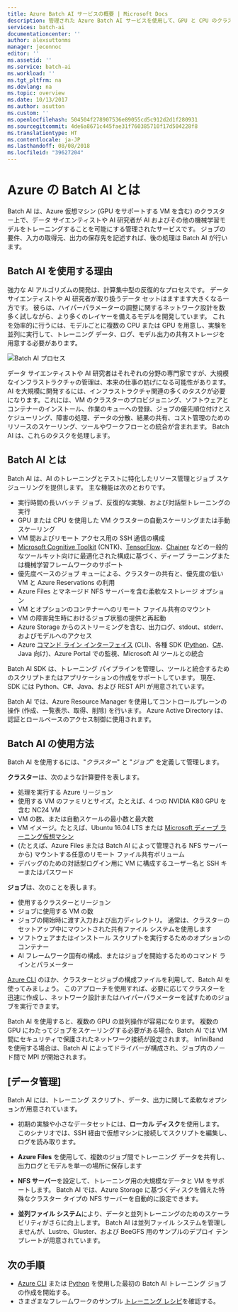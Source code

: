 ```yaml
---
title: Azure Batch AI サービスの概要 | Microsoft Docs
description: 管理された Azure Batch AI サービスを使用して、GPU と CPU のクラスター上で人工知能 (AI) やその他の機械学習モデルをトレーニングする方法について説明します。
services: batch-ai
documentationcenter: ''
author: alexsuttonms
manager: jeconnoc
editor: ''
ms.assetid: ''
ms.service: batch-ai
ms.workload: ''
ms.tgt_pltfrm: na
ms.devlang: na
ms.topic: overview
ms.date: 10/13/2017
ms.author: asutton
ms.custom: ''
ms.openlocfilehash: 504504f278907536e89055cd5c912d2d1f280931
ms.sourcegitcommit: 4de6a8671c445fae31f760385710f17d504228f8
ms.translationtype: HT
ms.contentlocale: ja-JP
ms.lasthandoff: 08/08/2018
ms.locfileid: "39627204"
---
```

# <a name="what-is-batch-ai-in-azure"></a>Azure の Batch AI とは
Batch AI は、Azure 仮想マシン (GPU をサポートする VM を含む) のクラスター上で、データ サイエンティストや AI 研究者が AI およびその他の機械学習モデルをトレーニングすることを可能にする管理されたサービスです。 ジョブの要件、入力の取得元、出力の保存先を記述すれば、後の処理は Batch AI が行います。  
 
## <a name="why-batch-ai"></a>Batch AI を使用する理由 
強力な AI アルゴリズムの開発は、計算集中型の反復的なプロセスです。 データ サイエンティストや AI 研究者が取り扱うデータ セットはますます大きくなる一方です。 彼らは、ハイパーパラメーターの調整に関するネットワーク設計を数多く試しながら、より多くのレイヤーを備えるモデルを開発しています。 これを効率的に行うには、モデルごとに複数の CPU または GPU を用意し、実験を並列に実行して、トレーニング データ、ログ、モデル出力の共有ストレージを用意する必要があります。   
 
![Batch AI プロセス](media/overview/batchai-context.png)

データ サイエンティストや AI 研究者はそれぞれの分野の専門家ですが、大規模なインフラストラクチャの管理は、本来の仕事の妨げになる可能性があります。 AI を大規模に開発するには、インフラストラクチャ関連の多くのタスクが必要になります。これには、VM のクラスターのプロビジョニング、ソフトウェアとコンテナーのインストール、作業のキューへの登録、ジョブの優先順位付けとスケジューリング、障害の処理、データの分散、結果の共有、コスト管理のためのリソースのスケーリング、ツールやワークフローとの統合が含まれます。 Batch AI は、これらのタスクを処理します。 
 
## <a name="what-is-batch-ai"></a>Batch AI とは 

Batch AI は、AI のトレーニングとテストに特化したリソース管理とジョブ スケジューリングを提供します。 主な機能は次のとおりです。 

* 実行時間の長いバッチ ジョブ、反復的な実験、および対話型トレーニングの実行 
* GPU または CPU を使用した VM クラスターの自動スケーリングまたは手動スケーリング 
* VM 間およびリモート アクセス用の SSH 通信の構成 
* [Microsoft Cognitive Toolkit](https://github.com/Microsoft/CNTK) (CNTK)、[TensorFlow](https://www.tensorflow.org/)、[Chainer](https://chainer.org/) などの一般的なツールキット向けに最適化された構成に基づく、ディープ ラーニングまたは機械学習フレームワークのサポート 
* 優先度ベースのジョブ キューによる、クラスターの共有と、優先度の低い VM と Azure Reservations の利用  
* Azure Files とマネージド NFS サーバーを含む柔軟なストレージ オプション 
* VM とオプションのコンテナーへのリモート ファイル共有のマウント 
* VM の障害発生時におけるジョブ状態の提供と再起動 
* Azure Storage からのストリーミングを含む、出力ログ、stdout、stderr、およびモデルへのアクセス 
* Azure [コマンド ライン インターフェイス](/cli/azure) (CLI)、各種 SDK ([Python](https://github.com/Azure/azure-sdk-for-python)、[C#](https://www.nuget.org/packages/Microsoft.Azure.Management.BatchAI/1.0.0-preview)、Java 向け)、Azure Portal での監視、Microsoft AI ツールとの統合 

Batch AI SDK は、トレーニング パイプラインを管理し、ツールと統合するためのスクリプトまたはアプリケーションの作成をサポートしています。 現在、SDK には Python、C#、Java、および REST API が用意されています。  
 

Batch AI では、Azure Resource Manager を使用してコントロールプレーンの操作 (作成、一覧表示、取得、削除) を行います。 Azure Active Directory は、認証とロールベースのアクセス制御に使用されます。  
 
## <a name="how-to-use-batch-ai"></a>Batch AI の使用方法 

Batch AI を使用するには、"*クラスター*" と "*ジョブ*" を定義して管理します。 

 
**クラスター**は、次のような計算要件を表します。 
* 処理を実行する Azure リージョン 
* 使用する VM のファミリとサイズ。たとえば、4 つの NVIDIA K80 GPU を含む NC24 VM 
* VM の数、または自動スケールの最小数と最大数 
* VM イメージ。たとえば、Ubuntu 16.04 LTS または [Microsoft ディープ ラーニング仮想マシン](https://azuremarketplace.microsoft.com/marketplace/apps/microsoft-ads.dsvm-deep-learning)
* (たとえば、Azure Files または Batch AI によって管理される NFS サーバーから) マウントする任意のリモート ファイル共有ボリューム 
* デバッグのための対話型ログイン用に VM に構成するユーザー名と SSH キーまたはパスワード  
 

**ジョブ**は、次のことを表します。 
* 使用するクラスターとリージョン 
* ジョブに使用する VM の数 
* ジョブの開始時に渡す入力および出力ディレクトリ。 通常は、クラスターのセットアップ中にマウントされた共有ファイル システムを使用します 
* ソフトウェアまたはインストール スクリプトを実行するためのオプションのコンテナー 
* AI フレームワーク固有の構成、またはジョブを開始するためのコマンド ラインとパラメーター 
 

[Azure CLI](/cli/azure) のほか、クラスターとジョブの構成ファイルを利用して、Batch AI を使ってみましょう。 このアプローチを使用すれば、必要に応じてクラスターを迅速に作成し、ネットワーク設計またはハイパーパラメーターを試すためのジョブを実行できます。  
 

Batch AI を使用すると、複数の GPU の並列操作が容易になります。 複数の GPU にわたってジョブをスケーリングする必要がある場合、Batch AI では VM 間にセキュリティで保護されたネットワーク接続が設定されます。 InfiniBand を使用する場合は、Batch AI によってドライバーが構成され、ジョブ内のノード間で MPI が開始されます。  

## <a name="data-management"></a>[データ管理]
Batch AI には、トレーニング スクリプト、データ、出力に関して柔軟なオプションが用意されています。
  
* 初期の実験や小さなデータセットには、**ローカル ディスク**を使用します。 このシナリオでは、SSH 経由で仮想マシンに接続してスクリプトを編集し、ログを読み取ります。 

* **Azure Files** を使用して、複数のジョブ間でトレーニング データを共有し、出力ログとモデルを単一の場所に保存します 

* **NFS サーバー**を設定して、トレーニング用の大規模なデータと VM をサポートします。 Batch AI では、Azure Storage に基づくディスクを備えた特殊なクラスター タイプの NFS サーバーを自動的に設定できます。 
 
* **並列ファイル システム**により、データと並列トレーニングのためのスケーラビリティがさらに向上します。 Batch AI は並列ファイル システムを管理しませんが、Lustre、Gluster、および BeeGFS 用のサンプルのデプロイ テンプレートが用意されています。  

## <a name="next-steps"></a>次の手順

* [Azure CLI](quickstart-cli.md) または [Python](quickstart-python.md) を使用した最初の Batch AI トレーニング ジョブの作成を開始する。
* さまざまなフレームワークのサンプル [トレーニング レシピ](https://github.com/Azure/BatchAI)を確認する。

